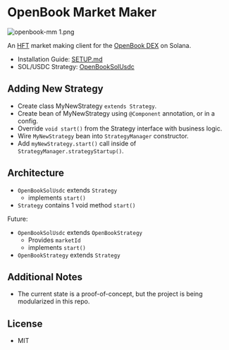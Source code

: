 # OpenBook Market Maker
![openbook-mm 1.png](..%2F..%2F..%2Fopenbook-mm%201.png)

An [HFT](https://cointelegraph.com/news/how-does-high-frequency-trading-work-on-decentralized-exchanges) market making client for the [OpenBook DEX](https://github.com/openbook-dex/program) on Solana.
- Installation Guide: [SETUP.md](SETUP.md)
- SOL/USDC Strategy: [OpenBookSolUsdc](../src/main/java/com/mmorrell/strategies/openbook/sol/OpenBookSolUsdc.java#L146)

## Adding New Strategy

- Create class MyNewStrategy `extends Strategy`.
- Create bean of MyNewStrategy using `@Component` annotation, or in a config.
- Override `void start()` from the Strategy interface with business logic.
- Wire `MyNewStrategy` bean into `StrategyManager` constructor.
- Add `myNewStrategy.start()` call inside of `StrategyManager.strategyStartup()`.

## Architecture

- `OpenBookSolUsdc` extends `Strategy`
  - implements `start()`
- `Strategy` contains 1 void method `start()`

Future:
- `OpenBookSolUsdc` extends `OpenBookStrategy`
  - Provides `marketId`
  - implements `start()`
- `OpenBookStrategy` extends `Strategy`

## Additional Notes

- The current state is a proof-of-concept, but the project is being modularized in this repo.

## License

- MIT 